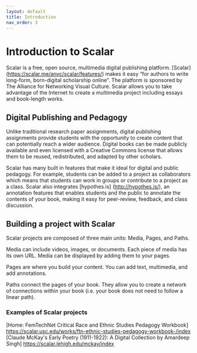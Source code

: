 ```yaml
---
layout: default
title: Introduction
nav_order: 3
---
```

# Introduction to Scalar

Scalar is a free, open source, multimedia digital publishing platform. [Scalar] (https://scalar.me/anvc/scalar/features/) makes it easy  “for authors to write long-form, born-digital scholarship online”. The platform is sponsored by The Alliance for Networking Visual Culture. Scalar allows you to take advantage of the Internet to create a multimedia project including essays and book-length works. 


## Digital Publishing and Pedagogy

Unlike traditional research paper assignments, digital publishing assignments provide students with the opportunity to create content that can potentially reach a wider audience. Digital books can be made publicly available and even licensed with a Creative Commons license that allows them to be reused, redistributed, and adapted by other scholars. 

Scalar has many built in features that make it ideal for digital and public pedagogy. For example, students can be added to a project as collaborators which means that students can work in groups or contribute to a project as a class. Scalar also integrates [hypothes.is] (http://hypothes.is/), an annotation features that enables students and the public to annotate the contents of your book, making it easy for peer-review, feedback, and class discussion. 

## Building a project with Scalar 

Scalar projects are composed of three main units: Media, Pages, and Paths.

Media can include videos, images, or documents. Each piece of media has its own URL. Media can be displayed by adding them to your pages. 

Pages are where you build your content. You can add text, multimedia, and add annotations.

Paths connect the pages of your book. They allow you to create a network of connections within your book (i.e. your book does not need to follow a linear path).


### Examples of Scalar projects 

[Home: FemTechNet Critical Race and Ethnic Studies Pedagogy Workbook] https://scalar.usc.edu/works/ftn-ethnic-studies-pedagogy-workbook-/index 
[Claude McKay's Early Poetry (1911-1922): A Digital Collection by Amardeep Singh] 
https://scalar.lehigh.edu/mckay/index 


